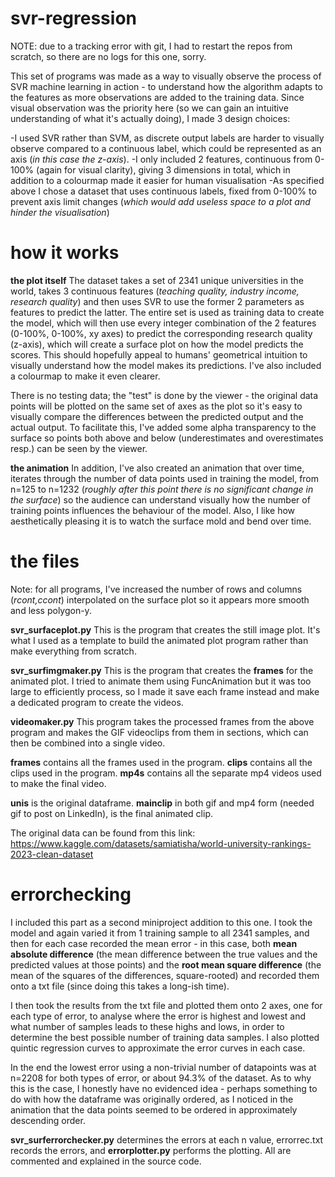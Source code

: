 # svr-regression

NOTE: due to a tracking error with git, I had to restart the repos from scratch, so there are no logs for this one, sorry. 

This set of programs was made as a way to visually observe the process of SVR machine learning in action - to understand how
the algorithm adapts to the features as more observations are added to the training data. Since visual observation was the 
priority here (so we can gain an intuitive understanding of what it's actually doing), I made 3 design choices:

-I used SVR rather than SVM, as discrete output labels are harder to visually observe compared to a continuous label, which could be represented as an axis (_in this case the z-axis_).
-I only included 2 features, continuous from 0-100% (again for visual clarity), giving 3 dimensions in total, which in addition to a colourmap made it easier for human visualisation
-As specified above I chose a dataset that uses continuous labels, fixed from 0-100% to prevent axis limit changes (_which would add useless space to a plot and hinder the visualisation_)

# how it works

**the plot itself**
The dataset takes a set of 2341 unique universities in the world, takes 3 continuous features (_teaching quality, industry income, research quality_) and then uses SVR to use the former
2 parameters as features to predict the latter. The entire set is used as training data to create the model, which will then use every integer combination of the 2 features (0-100%, 0-100%, 
xy axes) to predict the corresponding research quality (z-axis), which will create a surface plot on how the model predicts the scores. This should hopefully appeal to humans' geometrical
intuition to visually understand how the model makes its predictions. I've also included a colourmap to make it even clearer. 

There is no testing data; the "test" is done by the viewer - the original data points will be plotted on the same set of axes as the plot so it's easy to visually compare the differences between
the predicted output and the actual output. To facilitate this, I've added some alpha transparency to the surface so points both above and below (underestimates and overestimates resp.) can
be seen by the viewer.

**the animation**
In addition, I've also created an animation that over time, iterates through the number of data points used in training the model, from n=125 to n=1232 (_roughly after this point there is no 
significant change in the surface_) so the audience can understand visually how the number of training points influences the behaviour of the model. Also, I like how aesthetically pleasing
it is to watch the surface mold and bend over time. 

# the files 

Note: for all programs, I've increased the number of rows and columns (_rcont,ccont_) interpolated on the surface plot so it appears more smooth and less polygon-y.

**svr_surfaceplot.py** 
This is the program that creates the still image plot. It's what I used as a template to build the animated plot program rather than make everything from scratch.

**svr_surfimgmaker.py**
This is the program that creates the **frames** for the animated plot. I tried to animate them using FuncAnimation but it was too large to efficiently process, so I made it save
each frame instead and make a dedicated program to create the videos.

**videomaker.py**
This program takes the processed frames from the above program and makes the GIF videoclips from them in sections, which can then be combined into a single video. 

**frames** contains all the frames used in the program.
**clips** contains all the clips used in the program.
**mp4s** contains all the separate mp4 videos used to make the final video.

**unis** is the original dataframe.
**mainclip** in both gif and mp4 form (needed gif to post on LinkedIn), is the final animated clip.

The original data can be found from this link:
https://www.kaggle.com/datasets/samiatisha/world-university-rankings-2023-clean-dataset 

# errorchecking
I included this part as a second miniproject addition to this one. I took the model and again varied it from 1 training sample to all 2341 samples, and then for each case recorded the
mean error - in this case, both **mean absolute difference** (the mean difference between the true values and the predicted values at those points) and the **root mean square difference** 
(the mean of the squares of the differences, square-rooted) and recorded them onto a txt file (since doing this takes a long-ish time). 

I then took the results from the txt file and plotted them onto 2 axes, one for each type of error, to analyse where the error is highest and lowest and what number of samples leads to these
highs and lows, in order to determine the best possible number of training data samples. I also plotted quintic regression curves to approximate the error curves in each case.

In the end the lowest error using a non-trivial number of datapoints was at n=2208 for both types of error, or about 94.3% of the dataset. As to why this is the case, I honestly have no evidenced idea - 
perhaps something to do with how the dataframe was originally ordered, as I noticed in the animation that the data points seemed to be ordered in approximately descending order. 

**svr_surferrorchecker.py** determines the errors at each n value, errorrec.txt records the errors, and **errorplotter.py** performs the plotting. All are commented and explained in the source code.

